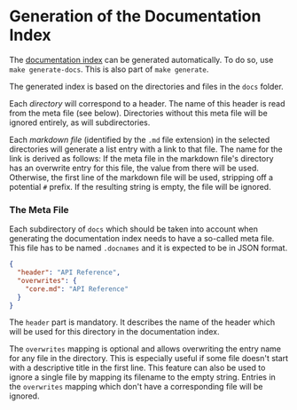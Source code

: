 # Generation of the Documentation Index

The [documentation index](../README.md) can be generated automatically. To do so, use `make generate-docs`. This is also part of `make generate`.

The generated index is based on the directories and files in the `docs` folder. 

Each _directory_ will correspond to a header. The name of this header is read from the meta file (see below). Directories without this meta file will be ignored entirely, as will subdirectories.

Each _markdown file_ (identified by the `.md` file extension) in the selected directories will generate a list entry with a link to that file. The name for the link is derived as follows: If the meta file in the markdown file's directory has an overwrite entry for this file, the value from there will be used. Otherwise, the first line of the markdown file will be used, stripping off a potential `#` prefix. If the resulting string is empty, the file will be ignored.

### The Meta File

Each subdirectory of `docs` which should be taken into account when generating the documentation index needs to have a so-called meta file. This file has to be named `.docnames` and it is expected to be in JSON format.

```json
{
  "header": "API Reference",
  "overwrites": {
    "core.md": "API Reference"
  }
}
```

The `header` part is mandatory. It describes the name of the header which will be used for this directory in the documentation index.

The `overwrites` mapping is optional and allows overwriting the entry name for any file in the directory. This is especially useful if some file doesn't start with a descriptive title in the first line. This feature can also be used to ignore a single file by mapping its filename to the empty string. Entries in the `overwrites` mapping which don't have a corresponding file will be ignored.
